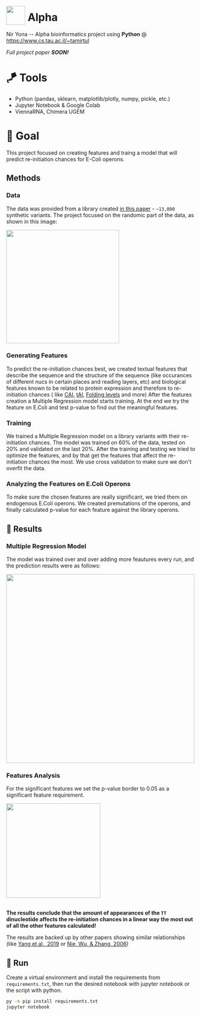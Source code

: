 # <img style="position:relative;top:10px" src="https://i.imgur.com/aZ1ZtyJ.png" float="right" width="50" height="50"> Alpha

Nir Yona -- Alpha bioinformatics project using **Python** @ https://www.cs.tau.ac.il/~tamirtul


*<p>Full project paper **SOON!**</p>*

# 🪁 Tools
* Python (pandas, sklearn, matplotlib/plotly, numpy, pickle, etc.)
* Jupyter Notebook & Google Colab
* ViennaRNA, Chimera UGEM

# 🎯 Goal

This project focused on creating features and traing a model that will predict re-initiation chances for E-Coli operons.

## Methods

### Data

The data was provided from a library created [in this paper](https://pubmed.ncbi.nlm.nih.gov/32973167/) - `~13,000`
synthetic variants. The project focused on the randomic part of the data, as shown in this image:

<img src="https://i.imgur.com/uFpfFbt.png" width="300">


### Generating Features

To predict the re-initiation chances best, we created textual features that describe the sequence and the structure of
the sequence (like occurances of different nucs in certain places and reading layers, etc) and
biological features known to be related to protein expression and therefore to re-initiation chances (
like [CAI](https://bmcbioinformatics.biomedcentral.com/articles/10.1186/1471-2105-9-65), [tAI](https://academic.oup.com/bioinformatics/article/33/4/589/2593585), [Folding levels](https://pubmed.ncbi.nlm.nih.gov/32973167/)
and more)
After the features creation a Multiple Regression model starts training.
At the end we try the feature on E.Coli and test p-value to find out the meaningful features.

### Training

We trained a Multiple Regression model on a library variants with their re-initiation chances.
The model was trained on 60% of the data, tested on 20% and validated on the last 20%.
After the training and testing we tried to optimize the features, and by that get the features that
affect the re-initiation chances the most. We use cross validation to make sure we don't overfit the data.

### Analyzing the Features on E.Coli Operons

To make sure the chosen features are really significant, we tried them on endogenous E.Coli operons.
We created premutations of the operons, and finally calculated p-value for each feature against the library operons.

## 🎯 Results

### Multiple Regression Model

The model was trained over and over adding more feautures every run, and the prediction results were as follows:

<img src="https://i.imgur.com/0FUgQxU.png" width="500">

### Features Analysis

For the significant features we set the p-value border to 0.05 as a significant feature requirement.

<img src="https://i.imgur.com/ILU3pw7.png" height="250">

<br>

<br>

**The results conclude that the amount of appearances of the `TT` dinucleotide affects the re-initiation chances in a
linear way the most out of all the other features calculated!**


The results are backed up by other papers showing similar relationships (like [Yang et al., 2019](https://academic.oup.com/nar/article/47/17/9243/5549713) or [Nie, Wu, & Zhang, 2006](https://pubmed.ncbi.nlm.nih.gov/17028312/))

## 🐉 Run

Create a virtual environment and install the requirements from `requirements.txt`,
then run the desired notebook with jupyter notebook or the script with python.

```bash
py -m pip install requirements.txt
jupyter notebook
```
